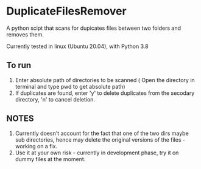 # DuplicateFilesRemover
A python scipt that scans for dupicates files between two folders and removes them.

Currently tested in linux (Ubuntu 20.04), with Python 3.8

## To run
1. Enter absolute path of directories to be scanned ( Open the directory in terminal and type pwd to get absolute path)
2. If duplicates are found, enter 'y' to delete duplicates from the secodary directory, 'n' to cancel deletion.

## NOTES
1. Currently doesn't account for the fact that one of the two dirs maybe sub directories, hence may delete the original versions of the files - working on a fix.
2. Use it at your own risk - currently in development phase, try it on dummy files at the moment.